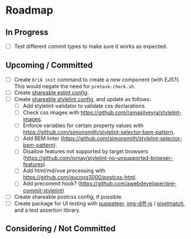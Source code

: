 # Roadmap

## In Progress

- [ ] Test different commit types to make sure it works as expected.

## Upcoming / Committed

- [ ] Create `brik init` command to create a new component (with EJS?). This would negate the need for `pretask-check.sh`.
- [ ] Create [shareable eslint config](https://eslint.org/docs/developer-guide/shareable-configs).
- [ ] Create [shareable stylelint config](https://github.com/stylelint/stylelint-config-standard), and update as follows:
	- [ ] Add stylelint-validator to validate css declarations.
	- [ ] Check css images with https://github.com/ramasilveyra/stylelint-images.
	- [ ] Enforce variables for certain property values with https://github.com/simonsmith/stylelint-selector-bem-pattern.
	- [ ] Add BEM linter (https://github.com/simonsmith/stylelint-selector-bem-pattern).
	- [ ] Disallow features not supported by target browsers (https://github.com/ismay/stylelint-no-unsupported-browser-features).
	- [ ] Add html/md/vue processing with https://github.com/gucong3000/postcss-html.
	- [ ] Add precommit hook? (https://github.com/awebdeveloper/pre-commit-stylelint)
- [ ] Create shareable postcss config, if possible.
- [ ] Create package for UI testing with [puppeteer](https://github.com/GoogleChrome/puppeteer), [img-diff-js](https://www.npmjs.com/package/img-diff-js) / [pixelmatch](https://www.npmjs.com/package/pixelmatch), and a test assertion library.

## Considering / Not Committed
